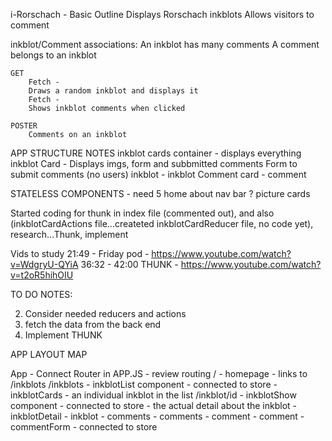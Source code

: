 i-Rorschach - Basic Outline
	Displays Rorschach inkblots
	Allows visitors to comment

inkblot/Comment associations:
	An inkblot has many comments
	A comment belongs to an inkblot

	GET
		Fetch -
		Draws a random inkblot and displays it
		Fetch -
		Shows inkblot comments when clicked

	POSTER
		Comments on an inkblot

APP STRUCTURE NOTES
    inkblot cards container - displays everything
        inkblot Card -  Displays imgs, form and subbmitted comments
            Form to submit comments (no users)
            inkblot - inkblot
                Comment card - comment

STATELESS COMPONENTS - need 5
home 
about 
nav bar ?
picture cards

Started coding for thunk in index file (commented out), and also (inkblotCardActions file...createted inkblotCardReducer file, no code yet), research...Thunk, implement

Vids to study
21:49 - Friday pod - https://www.youtube.com/watch?v=WdgryU-QYiA
36:32 - 42:00 THUNK - https://www.youtube.com/watch?v=t2oR5hihOIU

TO DO NOTES:


2) Consider needed reducers and actions
3) fetch the data from the back end
4) Implement THUNK



APP LAYOUT MAP

App - Connect Router in APP.JS -  review routing
  /         - homepage - links to /inkblots
	/inkblots   - inkblotList component - connected to store
				- inkblotCards - an individual inkblot in the list
				/inkblot/id - inkblotShow component - connected to store - the actual detail about the inkblot
						- inkblotDetail - inkblot
						- comments - comments
							- comment - comment
						- commentForm - connected to store
	
